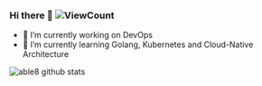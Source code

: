 ### Hi there 👋   ![ViewCount](https://views.whatilearened.today/views/github/able8/able8.svg)

- 🔭 I’m currently working on DevOps
- 🌱 I’m currently learning Golang, Kubernetes and Cloud-Native Architecture

![able8 github stats](https://github-readme-stats.vercel.app/api?username=able8&count_private=true&show_icons=true)

<!--
**able8/able8** is a ✨ _special_ ✨ repository because its `README.md` (this file) appears on your GitHub profile.

Here are some ideas to get you started:


- 👯 I’m looking to collaborate on ...
- 🤔 I’m looking for help with ...
- 💬 Ask me about ...
- 📫 How to reach me: ...
- 😄 Pronouns: ...
- ⚡ Fun fact: ...
-->
